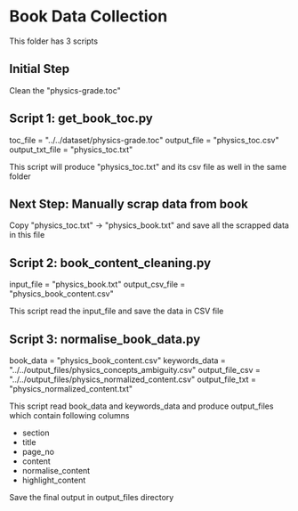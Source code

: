 # Book Data Collection

This folder has 3 scripts

## Initial Step

Clean the "physics-grade.toc"


## Script 1: get_book_toc.py

toc_file = "../../dataset/physics-grade.toc"
output_file = "physics_toc.csv"
output_txt_file = "physics_toc.txt"

This script will produce "physics_toc.txt" and its csv file as well in the same folder

## Next Step: Manually scrap data from book

Copy "physics_toc.txt" -> "physics_book.txt" and save all the scrapped data in this file

## Script 2: book_content_cleaning.py

input_file = "physics_book.txt"
output_csv_file = "physics_book_content.csv"

This script read the input_file and save the data in CSV file


## Script 3: normalise_book_data.py

book_data = "physics_book_content.csv"
keywords_data = "../../output_files/physics_concepts_ambiguity.csv"
output_file_csv = "../../output_files/physics_normalized_content.csv"
output_file_txt = "physics_normalized_content.txt"

This script read book_data and keywords_data and produce output_files which contain following columns
- section
- title
- page_no
- content
- normalise_content
- highlight_content

Save the final output in output_files directory
